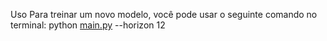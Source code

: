 Uso
Para treinar um novo modelo, você pode usar o seguinte comando no terminal:
python [main.py](http://_vscodecontentref_/4) --horizon 12